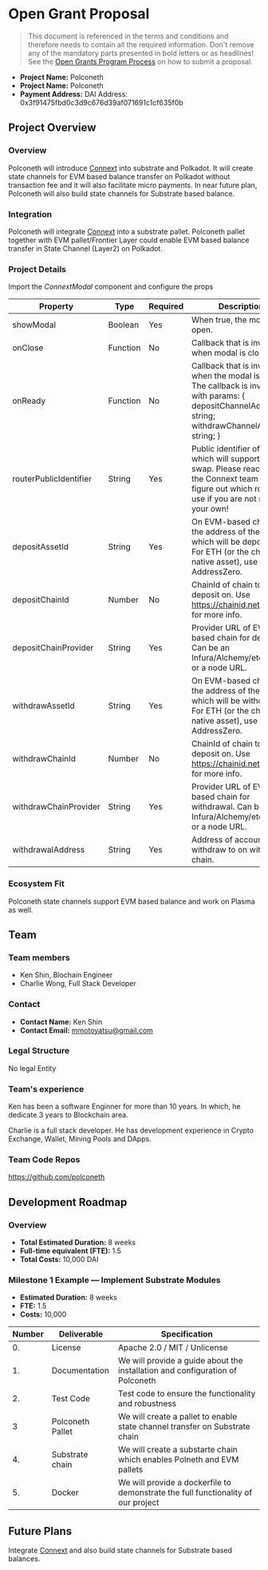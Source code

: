 # Open Grant Proposal

> This document is referenced in the terms and conditions and therefore needs to contain all the required information. Don't remove any of the mandatory parts presented in bold letters or as headlines! See the [Open Grants Program Process](https://github.com/w3f/Open-Grants-Program/blob/master/README_2.md) on how to submit a proposal.



* **Project Name:** Polconeth
* **Project Name:** Polconeth
* **Payment Address:** DAI Address: 0x3f91475fbd0c3d9c676d39af071691c1cf635f0b

## Project Overview 

### Overview

Polconeth will introduce [Connext](https://github.com/connext) into substrate and Polkadot. It will create state channels for EVM based balance transfer on Polkadot without transaction fee and it will also facilitate micro payments. In near future plan, Polconeth will also build state channels for Substrate based balance.

### Integration

Polconeth will integrate [Connext](https://github.com/connext) into a substrate pallet. Polconeth pallet together with EVM pallet/Frontier Layer could enable EVM based balance transfer in State Channel (Layer2) on Polkadot. 


### Project Details 

Import the *ConnextModal* component and configure the props

| Property | Type | Required | Description|
| ------------- | ------------- | ------------- | ------------- |
|showModal|	Boolean	|Yes|	When true, the modal is open.|
|onClose|	Function	|No|	Callback that is invoked when modal is closed.|
|onReady|	Function	|No|	Callback that is invoked when the modal is ready. The callback is invoked with params: { depositChannelAddress: string; withdrawChannelAddress: string; }|
|routerPublicIdentifier|	String	|Yes|	Public identifier of router which will support the swap. Please reach out to the Connext team to figure out which router to use if you are not running your own!|
|depositAssetId|	String	|Yes|	On EVM-based chains, the address of the token which will be deposited. For ETH (or the chain's native asset), use AddressZero.|
|depositChainId	|Number	|No|	ChainId of chain to deposit on. Use https://chainid.network for more info.|
|depositChainProvider|	String|	Yes|	Provider URL of EVM-based chain for deposit. Can be an Infura/Alchemy/etc URL or a node URL.|
|withdrawAssetId	|String	|Yes|	On EVM-based chains, the address of the token which will be withdrawn. For ETH (or the chain's native asset), use AddressZero.|
|withdrawChainId	|Number	|No|	ChainId of chain to deposit on. Use https://chainid.network for more info.|
|withdrawChainProvider	|String	|Yes|	Provider URL of EVM-based chain for withdrawal. Can be an Infura/Alchemy/etc URL or a node URL.|
|withdrawalAddress	|String	|Yes|	Address of account to withdraw to on withdraw chain.|


### Ecosystem Fit 
Polconeth state channels support EVM based balance and work on Plasma as well.

## Team 

### Team members
* Ken Shin, Blochain Engineer
* Charlie Wong, Full Stack Developer	

### Contact
* **Contact Name:** Ken Shin
* **Contact Email:** mmotoyatsu@gmail.com


### Legal Structure 
No legal Entity

### Team's experience
Ken has been a software Enginner for more than 10 years. In which, he dedicate 3 years to Blockchain area.

Charlie is a full stack developer. He has development experience in Crypto Exchange, Wallet, Mining Pools and DApps.

### Team Code Repos
https://github.com/polconeth




## Development Roadmap 
### Overview
* **Total Estimated Duration:** 8 weeks
* **Full-time equivalent (FTE):**  1.5
* **Total Costs:** 10,000 DAI

### Milestone 1 Example — Implement Substrate Modules 
* **Estimated Duration:** 8 weeks
* **FTE:**  1.5
* **Costs:** 10,000

| Number | Deliverable | Specification |
| ------------- | ------------- | ------------- |
| 0. | License | Apache 2.0 / MIT / Unlicense |
| 1. | Documentation | We will provide a guide about the installation and configuration of Polconeth|
| 2. |  Test Code | Test code to ensure the functionality and robustness| 
| 3 | Polconeth Pallet | We will create a pallet to enable state channel transfer on Substrate chain|  
| 4. | Substrate chain | We will create a substarte chain which enables Polneth and EVM pallets|  
| 5. | Docker | We will provide a dockerfile to demonstrate the full functionality of our project|



## Future Plans
Integrate [Connext](https://github.com/connext) and also build state channels for Substrate based balances.


